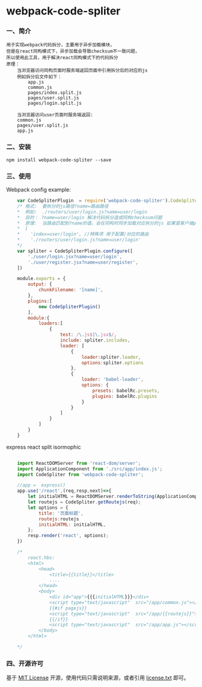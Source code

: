 # webpack-code-spliter

### 一、简介

    用于实现webpack代码拆分，主要用于异步加载模块，
    但是在react同构模式下，异步加载会导致checksum不一致问题，
    所以使用此工具，用于解决react同构模式下的代码拆分
    原理：
        当浏览器访问同构页面时服务端返回页面中引用拆分后的对应的js
        例如拆分后文件如下：
            app.js
            common.js
            pages/index.split.js
            pages/user.split.js
            pages/login.split.js

        当浏览器访问user页面时服务端返回:
        common.js
        pages/user.split.js
        app.js


### 二、安装

    npm install webpack-code-spliter --save
    
     
### 三、使用

Webpack config example:

```js
    var CodeSpliterPlugin  = require('webpack-code-spliter').CodeSpliterPlugin;
    /* 格式:  要拆分的js路径?name=路由路径
    *  例如:  ./routers/user/login.js?name=user/login
    *  目的： ?name=user/login 解决代码拆分造成同构checksum问题
    *  原理:  当路由匹配到?name的值，会在同构时同步加载对应拆分的js 如果是客户端pushstate则异步加载
    *  [
    *    'index=user/login', //特殊项 用于配置/对应的路由
    *    './routers/user/login.js?name=user/login'
    */
    var spliter = CodeSpliterPlugin.configure([
        './user/login.jsx?name=user/login',
        './user/register.jsx?name=user/register',
    ])

    module.exports = {
        output: {
            chunkFilename: '[name]',
        },
        plugins:[
            new CodeSpliterPlugin()
        ],
        module:{
            loaders:[
                {
                    test: /\.js$|\.jsx$/,
                    include: spliter.includes,
                    loader: [
                        {
                            loader:spliter.loader,
                            options:spliter.options
                        },
                        {
                            loader: 'babel-loader',
                            options: {
                                presets: babelRc.presets,
                                plugins: babelRc.plugins
                            }
                        }
                    ]
                }
            ]
        }
    }

```

express react split isormophic

```js

    import ReactDOMServer from 'react-dom/server';
    import ApplicationComponent from './src/app/index.js';
    import CodeSpliter from 'webpack-code-spliter';

    //app =  express()
    app.use('/react',(req,resp,next)=>{
        let initialHTML = ReactDOMServer.renderToString(ApplicationComponent)
        let routejs = CodeSpliter.getRoutejs(req);
        let options = {
            title: '页面标题',
            routejs:routejs
            initialHTML: initialHTML,
        };
        resp.render('react', options);
    })

    /* 
        react.hbs:
        <html>
            <head>
                <title>{{title}}</title>
                ....
            </head>
            <body>
                <div id="app">{{{initialHTML}}}</div>
                <script type="text/javascript"  src="/app/common.js"></script>
                {{#if pagejs}}
                <script type="text/javascript"  src="/app/{{routejs}}"></script>
                {{/if}}
                <script type="text/javascript"  src="/app/app.js"></script>
            </body>
        </html>

    */

```

### 四、开源许可
基于 [MIT License](http://zh.wikipedia.org/wiki/MIT_License) 开源，使用代码只需说明来源，或者引用 [license.txt](https://github.com/sofish/typo.css/blob/master/license.txt) 即可。